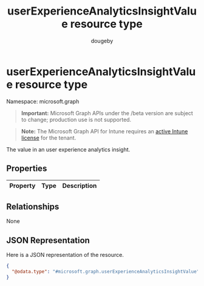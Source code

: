 ﻿---
title: "userExperienceAnalyticsInsightValue resource type"
description: "The value in an user experience analytics insight."
author: "dougeby"
localization_priority: Normal
ms.prod: "intune"
doc_type: resourcePageType
---

# userExperienceAnalyticsInsightValue resource type

Namespace: microsoft.graph

> **Important:** Microsoft Graph APIs under the /beta version are subject to change; production use is not supported.

> **Note:** The Microsoft Graph API for Intune requires an [active Intune license](https://go.microsoft.com/fwlink/?linkid=839381) for the tenant.

The value in an user experience analytics insight.

## Properties

| Property | Type | Description |
| :------- | :--- | :---------- |

## Relationships

None

## JSON Representation

Here is a JSON representation of the resource.

<!-- {
  "blockType": "resource",
  "@odata.type": "microsoft.graph.userExperienceAnalyticsInsightValue"
}
-->

```json
{
  "@odata.type": "#microsoft.graph.userExperienceAnalyticsInsightValue"
}
```
